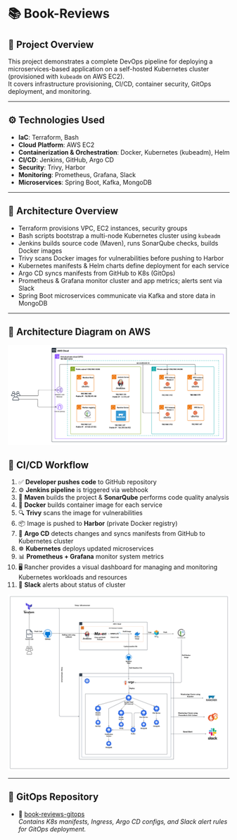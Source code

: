 # 📚 Book-Reviews

## 📌 Project Overview  
This project demonstrates a complete DevOps pipeline for deploying a microservices-based application on a self-hosted Kubernetes cluster (provisioned with `kubeadm` on AWS EC2).  
It covers infrastructure provisioning, CI/CD, container security, GitOps deployment, and monitoring.

---

## ⚙️ Technologies Used

- **IaC**: Terraform, Bash  
- **Cloud Platform**: AWS EC2  
- **Containerization & Orchestration**: Docker, Kubernetes (kubeadm), Helm  
- **CI/CD**: Jenkins, GitHub, Argo CD  
- **Security**: Trivy, Harbor  
- **Monitoring**: Prometheus, Grafana, Slack  
- **Microservices**: Spring Boot, Kafka, MongoDB

---

## 🚀 Architecture Overview

- Terraform provisions VPC, EC2 instances, security groups  
- Bash scripts bootstrap a multi-node Kubernetes cluster using `kubeadm`  
- Jenkins builds source code (Maven), runs SonarQube checks, builds Docker images  
- Trivy scans Docker images for vulnerabilities before pushing to Harbor  
- Kubernetes manifests & Helm charts define deployment for each service  
- Argo CD syncs manifests from GitHub to K8s (GitOps)  
- Prometheus & Grafana monitor cluster and app metrics; alerts sent via Slack  
- Spring Boot microservices communicate via Kafka and store data in MongoDB  

---

## 🧭 Architecture Diagram on AWS

![Architecture](image/AWS_Architecture.png)

## 🔄 CI/CD Workflow

1. ✅ **Developer pushes code** to GitHub repository
2. ⚙️ **Jenkins pipeline** is triggered via webhook
3. 🧪 **Maven** builds the project & **SonarQube** performs code quality analysis
4. 🐳 **Docker** builds container image for each service
5. 🔍 **Trivy** scans the image for vulnerabilities
6. 📦 Image is pushed to **Harbor** (private Docker registry)
7. 🔁 **Argo CD** detects changes and syncs manifests from GitHub to Kubernetes cluster
8. ☸️ **Kubernetes** deploys updated microservices
9. 📊 **Prometheus + Grafana** monitor system metrics
10. 🖥️ Rancher provides a visual dashboard for managing and monitoring Kubernetes workloads and resources
11. 🔔 **Slack** alerts about status of cluster

![Workflow](image/Workflow.png)

---

## 🔗 GitOps Repository

- 📁 [book-reviews-gitops](https://github.com/nnhaiNam/book-reviews-gitops.git)  
    _Contains K8s manifests, Ingress, Argo CD configs, and Slack alert rules for GitOps deployment._

